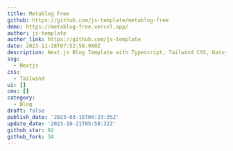 ```yaml
---
title: Metablog Free
github: https://github.com/js-template/metablog-free
demo: https://metablog-free.vercel.app/
author: js-template
author_link: https://github.com/js-template
date: 2023-11-28T07:52:58.980Z
description: Next.js Blog Template with Typescript, Tailwind CSS, DaisyUI
ssg:
  - Nextjs
css:
  - Tailwind
ui: []
cms: []
category:
  - Blog
draft: false
publish_date: '2023-03-15T04:23:35Z'
update_date: '2023-10-21T05:58:32Z'
github_star: 92
github_fork: 34
---
```

